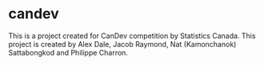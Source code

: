 # candev
This is a project created for CanDev competition by Statistics Canada. This project is created by Alex Dale, Jacob Raymond, Nat (Kamonchanok) Sattabongkod and Philippe Charron.
